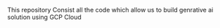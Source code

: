 This repository Consist all the code which allow us to build genrative ai solution using GCP Cloud  
